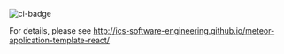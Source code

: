 ![ci-badge](https://github.com/walking-with-pele/walking-with-pele/workflows/ci-walking-with-pele/badge.svg)

For details, please see http://ics-software-engineering.github.io/meteor-application-template-react/
